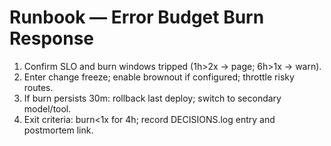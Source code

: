 # Runbook — Error Budget Burn Response
1) Confirm SLO and burn windows tripped (1h>2x → page; 6h>1x → warn).
2) Enter change freeze; enable brownout if configured; throttle risky routes.
3) If burn persists 30m: rollback last deploy; switch to secondary model/tool.
4) Exit criteria: burn<1x for 4h; record DECISIONS.log entry and postmortem link.